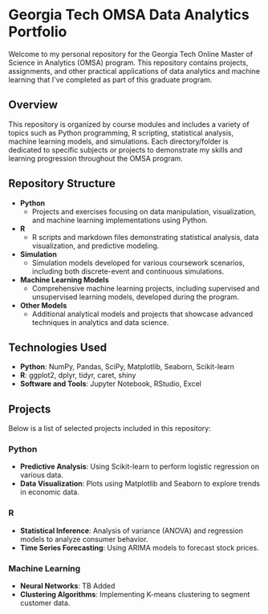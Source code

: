 # Georgia Tech OMSA Data Analytics Portfolio

Welcome to my personal repository for the Georgia Tech Online Master of Science in Analytics (OMSA) program. This repository contains projects, assignments, and other practical applications of data analytics and machine learning that I've completed as part of this graduate program.

## Overview

This repository is organized by course modules and includes a variety of topics such as Python programming, R scripting, statistical analysis, machine learning models, and simulations. Each directory/folder is dedicated to specific subjects or projects to demonstrate my skills and learning progression throughout the OMSA program.

## Repository Structure

- **Python**
  - Projects and exercises focusing on data manipulation, visualization, and machine learning implementations using Python.
- **R**
  - R scripts and markdown files demonstrating statistical analysis, data visualization, and predictive modeling.
- **Simulation**
  - Simulation models developed for various coursework scenarios, including both discrete-event and continuous simulations.
- **Machine Learning Models**
  - Comprehensive machine learning projects, including supervised and unsupervised learning models, developed during the program.
- **Other Models**
  - Additional analytical models and projects that showcase advanced techniques in analytics and data science.

## Technologies Used

- **Python**: NumPy, Pandas, SciPy, Matplotlib, Seaborn, Scikit-learn
- **R**: ggplot2, dplyr, tidyr, caret, shiny
- **Software and Tools**: Jupyter Notebook, RStudio, Excel

## Projects

Below is a list of selected projects included in this repository:

### Python
- **Predictive Analysis**: Using Scikit-learn to perform logistic regression on various data.
- **Data Visualization**: Plots using Matplotlib and Seaborn to explore trends in economic data.

### R
- **Statistical Inference**: Analysis of variance (ANOVA) and regression models to analyze consumer behavior.
- **Time Series Forecasting**: Using ARIMA models to forecast stock prices.

### Machine Learning
- **Neural Networks**: TB Added
- **Clustering Algorithms**: Implementing K-means clustering to segment customer data.
